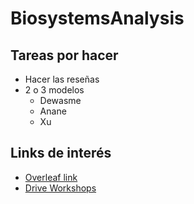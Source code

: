 # BiosystemsAnalysis

## Tareas por hacer
- Hacer las reseñas
- 2 o 3 modelos
	- Dewasme
	- Anane
	- Xu
## Links de interés
- [Overleaf link](https://www.overleaf.com/7397437344dmkxbnfhpxcs)
- [Drive Workshops](https://drive.google.com/drive/u/1/folders/0AOMHRE78G4R_Uk9PVA)
